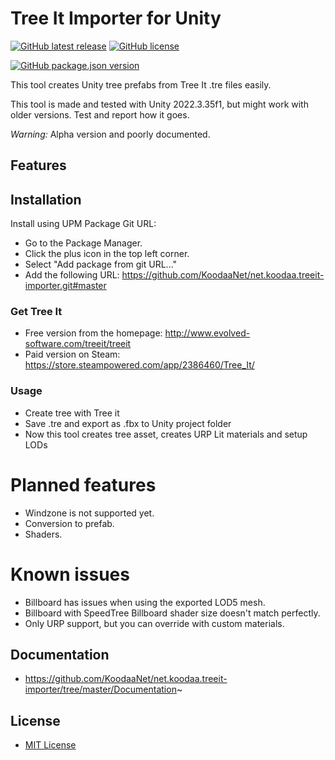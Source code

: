# Tree It Importer for Unity

[![GitHub latest release](https://img.shields.io/github/v/release/KoodaaNet/net.koodaa.treeit-importer?color=green)](https://github.com/KoodaaNet/net.koodaa.treeit-importer/releases/latest)
[![GitHub license](https://img.shields.io/github/license/KoodaaNet/net.koodaa.treeit-importer)](https://github.com/KoodaaNet/net.koodaa.treeit-importer/blob/master/LICENSE.md)

[![GitHub package.json version](https://img.shields.io/github/package-json/v/KoodaaNet/net.koodaa.treeit-importer)](https://github.com/KoodaaNet/net.koodaa.treeit-importer/releases)

This tool creates Unity tree prefabs from Tree It .tre files easily.

This tool is made and tested with Unity 2022.3.35f1, but might work with older versions. Test and report how it goes.

*Warning:* Alpha version and poorly documented.

## Features


## Installation
Install using UPM Package Git URL:

- Go to the Package Manager.
- Click the plus icon in the top left corner.
- Select "Add package from git URL..."
- Add the following URL: https://github.com/KoodaaNet/net.koodaa.treeit-importer.git#master

### Get Tree It
- Free version from the homepage: http://www.evolved-software.com/treeit/treeit
- Paid version on Steam: https://store.steampowered.com/app/2386460/Tree_It/

### Usage
- Create tree with Tree it
- Save .tre and export as .fbx to Unity project folder
- Now this tool creates tree asset, creates URP Lit materials and setup LODs

# Planned features
- Windzone is not supported yet.
- Conversion to prefab.
- Shaders.

# Known issues
- Billboard has issues when using the exported LOD5 mesh.
- Billboard with SpeedTree Billboard shader size doesn't match perfectly.
- Only URP support, but you can override with custom materials.

## Documentation

- https://github.com/KoodaaNet/net.koodaa.treeit-importer/tree/master/Documentation~

## License

- [MIT License](./LICENSE.md)
